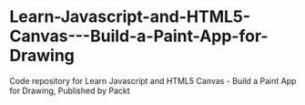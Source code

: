 # Learn-Javascript-and-HTML5-Canvas---Build-a-Paint-App-for-Drawing
Code repository for Learn Javascript and HTML5 Canvas - Build a Paint App for Drawing, Published by Packt
